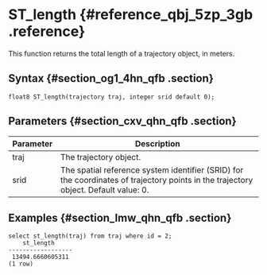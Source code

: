 # ST\_length {#reference_qbj_5zp_3gb .reference}

This function returns the total length of a trajectory object, in meters.

## Syntax {#section_og1_4hn_qfb .section}

```
float8 ST_length(trajectory traj, integer srid default 0);
```

## Parameters {#section_cxv_qhn_qfb .section}

|Parameter|Description|
|---------|-----------|
|traj|The trajectory object.|
|srid|The spatial reference system identifier \(SRID\) for the coordinates of trajectory points in the trajectory object. Default value: 0.|

## Examples {#section_lmw_qhn_qfb .section}

```
select st_length(traj) from traj where id = 2;
    st_length     
------------------
 13494.6660605311
(1 row)
```

